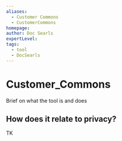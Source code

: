 ```yaml
---
aliases:
  - Customer Commons
  - CustomerCommons
homepage: 
author: Doc Searls
expertLevel: 
tags:
  - tool
  - DocSearls
---
```

# Customer_Commons

Brief on what the tool is and does 

## How does it relate to privacy?

TK 

